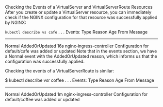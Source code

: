 Checking the Events of a VirtualServer and VirtualServerRoute Resources
After you create or update a VirtualServer resource, you can immediately check if the NGINX configuration for that resource was successfully applied by NGINX:

`kubectl describe vs cafe`
. . .
Events:
  Type    Reason          Age   From                      Message
  ----    ------          ----  ----                      -------
  Normal  AddedOrUpdated  16s   nginx-ingress-controller  Configuration for default/cafe was added or updated
Note that in the events section, we have a Normal event with the AddedOrUpdated reason, which informs us that the configuration was successfully applied.

Checking the events of a VirtualServerRoute is similar:

$ kubectl describe vsr coffee
. . .
Events:
  Type     Reason                 Age   From                      Message
  ----     ------                 ----  ----                      -------
  Normal   AddedOrUpdated         1m    nginx-ingress-controller  Configuration for default/coffee was added or updated

